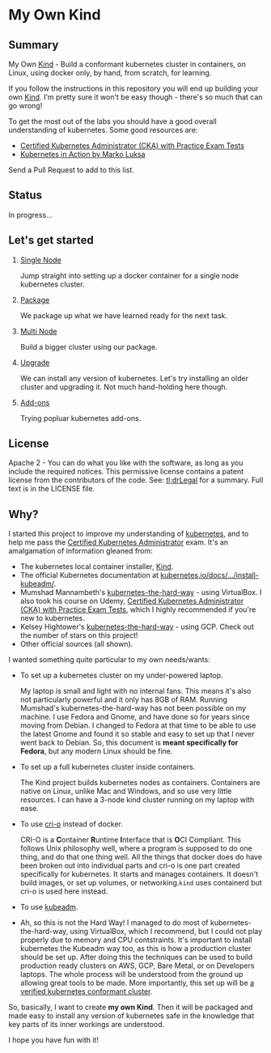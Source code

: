 # My Own Kind

## Summary

My Own [Kind](https://kind.sigs.k8s.io/) - Build a conformant kubernetes cluster in containers, on Linux, using docker only, by hand, from scratch, for learning.

If you follow the instructions in this repository you will end up building your own [Kind](https://kind.sigs.k8s.io/). I'm pretty sure it won't be easy though - there's so much that can go wrong!

To get the most out of the labs you should have a good overall understanding of kubernetes. Some good resources are:

* [Certified Kubernetes Administrator (CKA) with Practice Exam Tests](https://www.udemy.com/course/certified-kubernetes-administrator-with-practice-tests/)
* [Kubernetes in Action by Marko Luksa](https://www.goodreads.com/book/show/34013922-kubernetes-in-action)

Send a Pull Request to add to this list.

## Status

In progress...

## Let's get started

1. [Single Node](docs/build.md)
   
   Jump straight into setting up a docker container for a single node kubernetes cluster.

2. [Package](docs/package.md)
   
   We package up what we have learned ready for the next task.

3. [Multi Node]()
   
   Build a bigger cluster using our package.

4. [Upgrade](/docs/upgrade.md)
   
   We can install any version of kubernetes. Let's try installing an older cluster and upgrading it. Not much hand-holding here though.

5. [Add-ons](/docs/addons.md)
   
   Trying popluar kubernetes add-ons.

## License

Apache 2 - You can do what you like with the software, as long as you include the required notices. This permissive license contains a patent license 
from the contributors of the code. See: [tl;drLegal](https://tldrlegal.com/license/apache-license-2.0-%28apache-2.0%29) for a summary. Full text is in the LICENSE file.

## Why?

I started this project to improve my understanding of [kubernetes](https://kubernetes.io/), and to help me pass the [Certified Kubernetes Administrator](https://www.cncf.io/certification/cka/) exam. It's an amalgamation of information gleaned from:

* The kubernetes local container installer, [Kind](https://kind.sigs.k8s.io/).
* The official Kubernetes documentation at [kubernetes.io/docs/.../install-kubeadm/](https://kubernetes.io/docs/setup/production-environment/tools/kubeadm/install-kubeadm/).
* Mumshad Mannambeth's [kubernetes-the-hard-way](https://github.com/mmumshad/kubernetes-the-hard-way) - using VirtualBox.
  I also took his course on Udemy, [Certified Kubernetes Administrator (CKA) with Practice Exam Tests](https://www.udemy.com/course/certified-kubernetes-administrator-with-practice-tests/), which I highly recommended if you're new to kubernetes.
* Kelsey Hightower's [kubernetes-the-hard-way](https://github.com/kelseyhightower/kubernetes-the-hard-way) - using GCP. Check out the number of stars on this project!
* Other official sources (all shown).

I wanted something quite particular to my own needs/wants:

* To set up a kubernetes cluster on my under-powered laptop.
  
  My laptop is small and light with no internal fans. This means it's also not particularly powerful and it only has 8GB of RAM. Running Mumshad's kubernetes-the-hard-way has not been possible on my machine.
  I use Fedora and Gnome, and have done so for years since moving from Debian. I changed to Fedora at that time to be able to use the latest Gnome and found it so stable and easy to set up that I never went back to Debian. So, this document is **meant specifically for Fedora**, but any modern Linux should be fine.

* To set up a full kubernetes cluster inside containers.
  
  The Kind project builds kubernetes nodes as containers. Containers are native on Linux, unlike Mac and Windows, and so use very little resources. I can have a 3-node kind cluster running on my laptop with ease.

* To use [cri-o](https://cri-o.io/) instead of docker.
  
  CRI-O is a **C**ontainer **R**untime **I**nterface that is **O**CI Compliant. This follows Unix philosophy well, where a program is supposed to do one thing, and do that one thing well. All the things that docker does do have been broken out into individual parts and cri-o is one part created specifically for kubernetes. It starts and manages containers. It doesn't build images, or set up volumes, or networking.`kind` uses containerd but cri-o is used here instead.

* To use [kubeadm](https://kubernetes.io/docs/reference/setup-tools/kubeadm/kubeadm/).

* Ah, so this is not the Hard Way! I managed to do most of kubernetes-the-hard-way, using VirtualBox, which I recommend, but I could not play properly due to memory and CPU contstraints. It's important to install kubernetes the Kubeadm way too, as this is how a production cluster should be set up. After doing this the techniques can be used to build production ready clusters on AWS, GCP, Bare Metal, or on Developers laptops. The whole process will be understood from the ground up allowing great tools to be made. More importantly, this set up will be [a verified kubernetes conformant cluster](https://www.cncf.io/certification/software-conformance/).

So, basically, I want to create **my own Kind**. Then it will be packaged and made easy to install any version of kubernetes safe in the knowledge that key parts of its inner workings are understood.

I hope you have fun with it!
